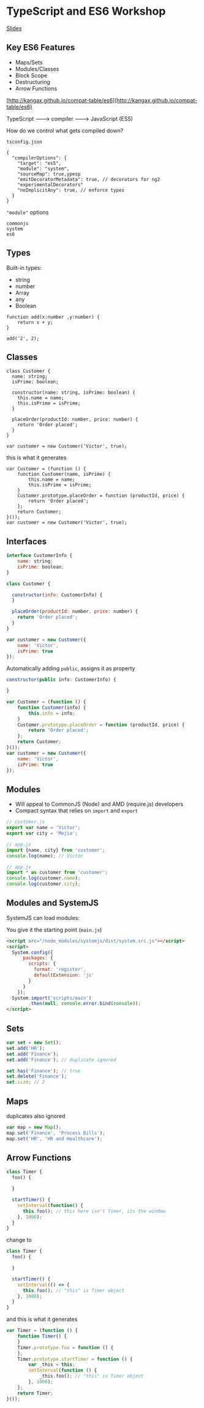 # TypeScript and ES6 Workshop

[Slides](http://tinyurl.com/TS-ES6-In60)

## Key ES6 Features
   * Maps/Sets
   * Modules/Classes
   * Block Scope
   * Destructuring
   * Arrow Functions

[http://kangax.github.io/compat-table/es6](http://kangax.github.io/compat-table/es6)

TypeScript ---> compiler ---> JavaScript (ES5)

How do we control what gets compiled down?

`tsconfig.json`

```
{
  "compilerOptions": {
    "target": "es5",
    "module": "system",
    "sourceMap": true,ypesp
    "emitDecoratorMetadata": true, // decorators for ng2
    "experimentalDecorators"
    "noImplicitAny": true, // enforce types
  }
}
```

`"module"` options

```
commonjs
system
es6
```

## Types

Built-in types:

  * string
  * number
  * Array
  * any
  * Boolean

```
function add(x:number ,y:number) {
	return x + y;
}

add('2', 2);
```

## Classes

```
class Customer {
  name: string;
  isPrime: boolean;

  constructor(name: string, isPrime: boolean) {
    this.name = name;
    this.isPrime = isPrime;
  }

  placeOrder(productId: number, price: number) {
    return 'Order placed';
  }
}

var customer = new Customer('Victor', true);
```

this is what it generates
```
var Customer = (function () {
    function Customer(name, isPrime) {
        this.name = name;
        this.isPrime = isPrime;
    }
    Customer.prototype.placeOrder = function (productId, price) {
        return 'Order placed';
    };
    return Customer;
}());
var customer = new Customer('Victor', true);
```

## Interfaces

```javascript
interface CustomerInfo {
	name: string;
	isPrime: boolean;
}

class Customer {

  constructor(info: CustomerInfo) {
  }

  placeOrder(productId: number, price: number) {
    return 'Order placed';
  }
}

var customer = new Customer({
	name: 'Victor',
	isPrime: true
});
```

Automatically adding `public`, assigns it as property
```javascript
constructor(public info: CustomerInfo) {

}
```

```javascript
var Customer = (function () {
    function Customer(info) {
        this.info = info;
    }
    Customer.prototype.placeOrder = function (productId, price) {
        return 'Order placed';
    };
    return Customer;
}());
var customer = new Customer({
    name: 'Victor',
    isPrime: true
});
```


## Modules

  * Will appeal to CommonJS (Node) and AMD (require.js) developers
  * Compact syntax that relies on `import` and `export`

``` javascript
// customer.js
export var name = 'Victor';
export var city = 'Mejia';

// app.js
import {name, city} from 'customer';
console.log(name); // Victor

// app.js
import * as customer from 'customer';
console.log(customer.name);
console.log(customer.city);
```

## Modules and SystemJS

SystemJS can load modules:

You give it the starting point (`main.js`)

```html
<script src="/node_modules/systemjs/dist/system.src.js"></script>
<script>
  System.config({
      packages: {
        scripts: {
          format: 'register',
          defaultExtension: 'js'
        }
      }
    });
  System.import('scripts/main')
        .then(null, console.error.bind(console));
</script>
```

## Sets

```javascript
var set = new Set();
set.add('HR');
set.add('Finance');
set.add('Finance'); // duplicate ignored

set.has('Finance'); // true
set.delete('Finance');
set.size; // 2
```

## Maps

duplicates also ignored

```javascript
var map = new Map();
map.set('Finance', 'Process Bills');
map.set('HR', 'HR and Healthcare');
```

## Arrow Functions

```javascript
class Timer {
  foo() {

  }

  startTimer() {
    setInterval(function() {
      this.foo(); // this here isn't Timer, its the window
    }, 1000);
  }
}
```

change to

```javascript
class Timer {
  foo() {

  }

  startTimer() {
    setInterval(() => {
      this.foo(); // "this" is Timer object
    }, 1000);
  }
}
```
and this is what it generates

```javascript
var Timer = (function () {
    function Timer() {
    }
    Timer.prototype.foo = function () {
    };
    Timer.prototype.startTimer = function () {
        var _this = this;
        setInterval(function () {
            _this.foo(); // "this" is Timer object
        }, 1000);
    };
    return Timer;
}());
```
